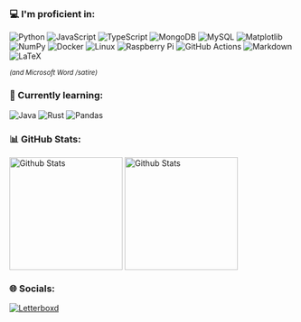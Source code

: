 ### 💻 I'm proficient in:
![Python](https://img.shields.io/badge/python-3670A0?style=for-the-badge&logo=python&logoColor=ffdd54) ![JavaScript](https://img.shields.io/badge/javascript-%23323330.svg?style=for-the-badge&logo=javascript&logoColor=%23F7DF1E) ![TypeScript](https://img.shields.io/badge/typescript-%23007ACC.svg?style=for-the-badge&logo=typescript&logoColor=white) ![MongoDB](https://img.shields.io/badge/MongoDB-%234ea94b.svg?style=for-the-badge&logo=mongodb&logoColor=white) ![MySQL](https://img.shields.io/badge/mysql-4479A1.svg?style=for-the-badge&logo=mysql&logoColor=white)  ![Matplotlib](https://img.shields.io/badge/Matplotlib-%23ffffff.svg?style=for-the-badge&logo=Matplotlib&logoColor=black) ![NumPy](https://img.shields.io/badge/numpy-%23013243.svg?style=for-the-badge&logo=numpy&logoColor=white) ![Docker](https://img.shields.io/badge/docker-%230db7ed.svg?style=for-the-badge&logo=docker&logoColor=white) ![Linux](https://img.shields.io/badge/-Linux-000000?style=for-the-badge&logo=Linux&logoColor=white) ![Raspberry Pi](https://img.shields.io/badge/-RaspberryPi-C51A4A?style=for-the-badge&logo=Raspberry-Pi) ![GitHub Actions](https://img.shields.io/badge/github%20actions-%232671E5.svg?style=for-the-badge&logo=githubactions&logoColor=white) ![Markdown](https://img.shields.io/badge/markdown-%23000000.svg?style=for-the-badge&logo=markdown&logoColor=white) ![LaTeX](https://img.shields.io/badge/latex-%23008080.svg?style=for-the-badge&logo=latex&logoColor=white)

<sub>_(and Microsoft Word /satire)_</sub>

### 📖 Currently learning:
![Java](https://img.shields.io/badge/java-%23ED8B00.svg?style=for-the-badge&logo=openjdk&logoColor=white) ![Rust](https://img.shields.io/badge/rust-%23000000.svg?style=for-the-badge&logo=rust&logoColor=white) ![Pandas](https://img.shields.io/badge/pandas-%23150458.svg?style=for-the-badge&logo=pandas&logoColor=white)


### 📊 GitHub Stats:
<img
  height=200
  align="center"
  alt="Github Stats"
  src="https://github-readme-stats.vercel.app/api?username=Wemmy0&theme=ambient_gradient&hide_border=true&&hide_rank=true&include_all_commits=true&count_private=true&card_width=300"
/>
<img
  height=200
  align="center"
  alt="Github Stats"
  src="https://github-readme-stats.vercel.app/api/top-langs/?username=Wemmy0&theme=ambient_gradient&hide_border=true&include_all_commits=true&count_private=true&layout=compact&card_width=300"
/>

### 🌐 Socials:
[![Letterboxd](https://img.shields.io/badge/-Letterboxd-%23202830?style=for-the-badge&logo=letterboxd&logoColor=white)](https://letterboxd.com/wemmy0/)
